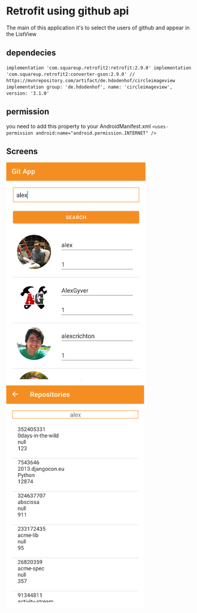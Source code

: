 # Retrofit using github api

The main of this application it's to select the users of github and appear in the ListView

## dependecies
 `implementation 'com.squareup.retrofit2:retrofit:2.9.0'
    implementation 'com.squareup.retrofit2:converter-gson:2.9.0'
    // https://mvnrepository.com/artifact/de.hdodenhof/circleimageview
    implementation group: 'de.hdodenhof', name: 'circleimageview', version: '3.1.0'`

 ## permission
 you need to add this property to your AndroidManifest.xml
 `<uses-permission android:name="android.permission.INTERNET" />`

 ## Screens
 ![](./capture/cap1.png)
 ![](./capture/cap2.png)